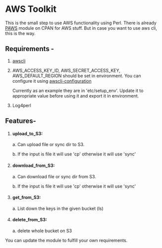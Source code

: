 # AWS Toolkit

This is the small step to use AWS functionality using Perl. There is already [PAWS](https://metacpan.org/pod/Paws) module on CPAN for AWS stuff.
But in case you want to use aws cli, this is the way.

## Requirements -
1. [awscli](https://docs.aws.amazon.com/cli/latest/userguide/install-cliv2.html)
2. AWS_ACCESS_KEY_ID, AWS_SECRET_ACCESS_KEY, AWS_DEFAULT_REGION should be set in environment. You can configure it using [awscli-configuration](https://docs.aws.amazon.com/cli/latest/userguide/cli-chap-configure.html)

   Currently as an example they are in 'etc/setup_env'. Update it to appropriate value before using it and export it in environment.
3. Log4perl


## Features-
1. #### upload_to_S3:
    a. Can upload file or sync dir to S3.
    
    b. If the input is file it will use 'cp' otherwise it will use 'sync'
  
 2. #### download_from_S3: 
    a. Can download file or sync dir from S3.
    
    b. If the input is file it will use 'cp' otherwise it will use 'sync'
 
 3. #### get_from_S3: 
     a. List down the keys in the given bucket (ls)
     
  4. #### delete_from_S3: 
     a. delete whole bucket on S3


You can update the module to fulfill your own requirements.
